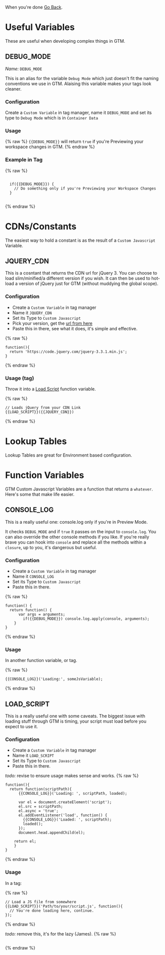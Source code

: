 When you're done [Go Back](../readme.md).

# Useful Variables
These are useful when developing complex things in GTM.

## DEBUG_MODE
*Name:* `DEBUG_MODE`

This is an alias for the variable `Debug Mode` which just doesn't fit the naming conventions we use in GTM. Alaising this variable makes your tags look cleaner.

### Configuration
Create a `Custom Variable` in tag manager, name it `DEBUG_MODE` and set its type to `Debug Mode` which is in `Container Data`

### Usage
{% raw %}
`{{DEBUG_MODE}}` will return `true` if you're Previewing your workspace changes in GTM.
{% endraw %}

### Example in Tag
{% raw %}
```

  if({{DEBUG_MODE}}) {
    // Do something only if you're Previewing your Workspace Changes
  }
 
```
{% endraw %}

# CDNs/Constants
The easiest way to hold a constant is as the result of a `Custom Javascript` Variable.

## JQUERY_CDN
This is a cosntant that returns the CDN url for jQuery 3. You can choose to load slim/minified/a different version if you wish. It can then be used to hot-load a version of jQuery just for GTM (without muddying the global scope).

### Configuration
- Create a `Custom Variable` in tag manager  
- Name it `JQUERY_CDN`  
- Set its Type to `Custom Javascript`  
- Pick your version, get the [url from here](https://code.jquery.com/)  
- Paste this in there, see what it does, it's simple and effective.  

{% raw %}
```
function(){
  return 'https://code.jquery.com/jquery-3.3.1.min.js';
}
```
{% endraw %}

### Usage (tag)
Throw it into a [Load Script](#load_script) function variable.

{% raw %}
```
// Loads jQuery from your CDN Link
{{LOAD_SCRIPT}}({{JQUERY_CDN}})
```
{% endraw %}

# Lookup Tables
Lookup Tables are great for Environment based configuration.




# Function Variables
GTM Custom Javascript Variables are a function that returns a `whatever`.  
Here's some that make life easier.

## CONSOLE_LOG
This is a really useful one: console.log only if you're in Preview Mode.

It checks `DEBUG_MODE` and if `true` it passes on the input to `console.log`. You can also override the other console methods if you like.
If you're really brave you can hook into `console` and replace all the methods within a `closure`, up to you, it's dangerous but useful.

### Configuration
- Create a `Custom Variable` in tag manager  
- Name it `CONSOLE_LOG`  
- Set its Type to `Custom Javascript`  
- Paste this in there.  

{% raw %}
```
function() {
  return function() {
      var args = arguments;
        if({{DEBUG_MODE}}) console.log.apply(console, arguments);
    }
}
```
{% endraw %}

### Usage
In another function variable, or tag.

{% raw %}
```
{{CONSOLE_LOG}}('Loading:', someJsVariable);
```
{% endraw %}

## LOAD_SCRIPT
This is a really useful one with some caveats. The biggest issue with loading stuff through GTM is timing, your script must load before you expect to use it.

### Configuration
- Create a `Custom Variable` in tag manager  
- Name it `LOAD_SCRIPT`  
- Set its Type to `Custom Javascript`  
- Paste this in there.  

*todo:* revise to ensure usage makes sense and works.
{% raw %}
```
function(){
  return function(scriptPath){
      {{CONSOLE_LOG}}('Loading: ', scriptPath, loaded);

      var el = document.createElement('script');
      el.src = scriptPath;
      el.async = 'true';
      el.addEventListener('load', function() {
        {{CONSOLE_LOG}}('Loaded: ', scriptPath);
        loaded();
      });
      document.head.appendChild(el);

    return el;
    }
}
```
{% endraw %}

### Usage
In a tag:

{% raw %}
```
// Load a JS file from somewhere
{{LOAD_SCRIPT}}('Path/to/your/script.js', function(){
  // You're done loading here, continue.
});
```
{% endraw %}







*todo:* remove this, it's for the lazy (James).
{% raw %}
```

```
{% endraw %}